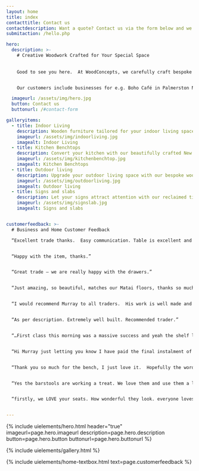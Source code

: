 ```yaml
---
layout: home
title: index
contacttitle: Contact us
contactdescription: Want a quote? Contact us via the form below and we will email you as soon as possible.
submitaction: /hello.php

hero:
  description: >-
    # Creative Woodwork Crafted for Your Special Space
    
    
    Good to see you here.  At WoodConcepts, we carefully craft bespoke woodwork creations from reclaimed New Zealand native timer and other timber from elsewhere.  With innovative craftsmanship, we create beautiful woodwork tailored to suit your unique style and space.


    Our customers include businesses for e.g. Boho Café in Palmerston North, Cute Little Bagels in Whanganui and Hopper House in Wellington. 

  imageurl: /assets/img/hero.jpg
  button: Contact us
  buttonurl: /#contact-form

galleryitems:
  - title: Indoor Living
    description: Wooden furniture tailored for your indoor living space; armoire, coffee tables, barn doors, shelves, headboards. workbench, chopping boards, cheese boards, pizza boards and more&hellip;
    imageurl: /assets/img/indoorliving.jpg
    imagealt: Indoor Living
  - title: Kitchen Benchtops
    description: Convert your kitchen with our beautifully crafted New Zealand native timber kitchen bench top or stand-alone island.
    imageurl: /assets/img/kitchenbenchtop.jpg
    imagealt: Kitchen Benchtops
  - title: Outdoor living
    description: Upgrade your outdoor living space with our bespoke woodwork creations; outdoor tables, benches and seatings.
    imageurl: /assets/img/outdoorliving.jpg
    imagealt: Outdoor living
  - title: Signs and slabs
    description: Let your signs attract attention with our reclaimed timber signboards custom-made with rustic appeal. Slabs are also available for your projects.
    imageurl: /assets/img/signslab.jpg
    imagealt: Signs and slabs


customerfeedback: >-
  # Business and Home Customer Feedback

  “Excellent trade thanks.  Easy communication. Table is excellent and looks great.”


  “Happy with the item, thanks.”


  “Great trade – we are really happy with the drawers.”


  “Just amazing, so beautiful, matches our Matai floors, thanks so much :-)”


  “I would recommend Murray to all traders.  His work is well made and carefully finished.”


  “As per description. Extremely well built. Recommended trader.”


  “…First class this morning was a massive success and yeah the shelf looks so good.  Can’t wait to get the other one and might have more commissions in the future.” Harry (Business Owner)


  “Hi Murray just letting you know I have paid the final instalment of $xxx Thank you so much for your time, effort and expertise.  It’s been a good ride!”


  “Thank you so much for the bench, I just love it.  Hopefully the word will spread and more work will come from it.”


  “Yes the barstools are working a treat. We love them and use them a lot.”


  “firstly, we LOVE your seats. How wonderful they look. everyone loves them, and I feel supported by your prices being so reasonable - and caring. every time i sit on them I will feel loved and supported (not just holding me up..)” Susie (Owner of HOPPER HOUSE, Wellington)


---
```

{% include uielements/hero.html header="true" imageurl=page.hero.imageurl description=page.hero.description button=page.hero.button buttonurl=page.hero.buttonurl %}

{% include uielements/gallery.html %}

{% include uielements/home-textbox.html text=page.customerfeedback %}

